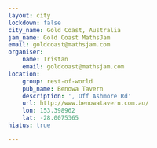 ```yaml
---
layout: city
lockdown: false
city_name: Gold Coast, Australia
jam_name: Gold Coast MathsJam
email: goldcoast@mathsjam.com
organiser:
    name: Tristan
    email: goldcoast@mathsjam.com
location:
    group: rest-of-world
    pub_name: Benowa Tavern
    description: ', Off Ashmore Rd'
    url: http://www.benowatavern.com.au/
    lon: 153.398962
    lat: -28.0075365
hiatus: true

---
```


